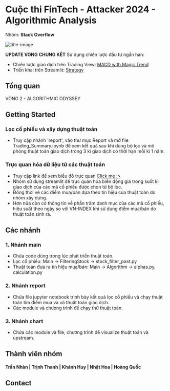 # Cuộc thi FinTech -  Attacker 2024 - Algorithmic Analysis<br>
Nhóm: **Stack Overflow**

![title-image](https://picsum.photos/1080/450)

**UPDATE VÒNG CHUNG KẾT**
Sử dụng chiến lược đầu tư ngắn hạn:
- Chiến lược giao dịch trên Trading View: [MACD with Magic Trend](https://in.tradingview.com/script/c3jUSRbK-Moving-Average-Convergence-Divergence-with-Magic-Trend/)
- Triển khai trên Streamlit: [Strategy](https://stack-overflow-attacker2024.streamlit.app/)

## Tổng quan

 VÒNG 2 - ALGORITHMIC ODYSSEY

## Getting Started

### Lọc cổ phiếu và xây dựng thuật toán

- Truy cập nhánh 'report', vào thư mục Report và mở file Trading_Summary.ipynb đề xem kết quả sau khi dùng bộ lọc và mô phỏng thuật toán giao dịch trong 3 kì giao dịch có thời hạn mỗi kì 1 năm.

### Trực quan hóa dữ liệu từ các thuật toán
- Truy cập link để xem biểu đồ trực quan [Click me :>](https://stackoverflow-attacker2024.streamlit.app/?fbclid=IwAR0f587tNfuu_mtuR2c3UWY8SdFnIb6WZjUeBXu-bhCnspMgD17m4WE7KF8)
- Nhóm sử dụng streamlit để trực quan hóa biến động giá trong suốt kì giao dịch của các mã cổ phiếu được chọn từ bộ lọc.
- Đồng thời vẽ các điểm mua/bán dựa theo tín hiệu của thuật toán do nhóm xây dựng.
- Hơn nữa còn có thông tin về phần trăm danh mục của các mã cố phiếu, hiệu suất theo ngày so với VN-INDEX khi sử dụng điểm mua/bán do thuật toán sinh ra.

## Các nhánh

### 1. Nhánh **main**

- Chứa code dùng trong lúc phát triển thuật toán.<br>
- Lọc cổ phiếu: Main -> FilteringStock -> stock_filter_past.py
- Thuật toán đưa ra tín hiệu mua/bán: Main -> Algorithm -> alphas.py, calculation.py

### 2. Nhánh **report**<br>
- Chứa file jupyter notebook trình bày kết quả lọc cổ phiếu và chạy thuật toán tìm điểm mua và và thuật toán giao dịch.
- Các module và chương trình để chạy thử thuật toán.
### 3. Nhánh **chart**<br>
- Chứa các module và file, chương trình để visualize thuật toán và upstream.


## Thành viên nhóm


#### Trần Nhàn | Trịnh Thanh | Khánh Huy | Nhật Hoa | Hoàng Quốc

## Contact

